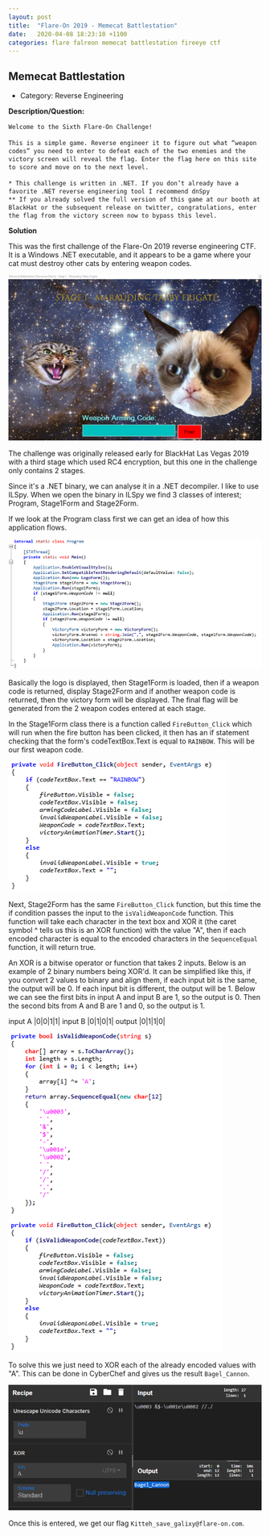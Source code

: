 ```yaml
---
layout: post
title:  "Flare-On 2019 - Memecat Battlestation"
date:   2020-04-08 18:23:10 +1100
categories: flare falreon memecat battlestation fireeye ctf
---
```


## Memecat Battlestation
- Category: Reverse Engineering

**Description/Question:**

```
Welcome to the Sixth Flare-On Challenge!

This is a simple game. Reverse engineer it to figure out what “weapon codes” you need to enter to defeat each of the two enemies and the victory screen will reveal the flag. Enter the flag here on this site to score and move on to the next level.

* This challenge is written in .NET. If you don’t already have a favorite .NET reverse engineering tool I recommend dnSpy
** If you already solved the full version of this game at our booth at BlackHat or the subsequent release on twitter, congratulations, enter the flag from the victory screen now to bypass this level.
```

**Solution**

This was the first challenge of the Flare-On 2019 reverse engineering CTF. It is a Windows .NET executable, and it appears to be a game where your cat must destroy other cats by entering weapon codes.

![programcode](/assets/flareon/2019/memecatbattlestation/stage1.png)

The challenge was originally released early for BlackHat Las Vegas 2019 with a third stage which used RC4 encryption, but this one in the challenge only contains 2 stages.

Since it's a .NET binary, we can analyse it in a .NET decompiler. I like to use ILSpy. When we open the binary in ILSpy we find 3 classes of interest; Program, Stage1Form and Stage2Form.

If we look at the Program class first we can get an idea of how this application flows.

![programcode](/assets/flareon/2019/memecatbattlestation/programcode.png)

Basically the logo is displayed, then Stage1Form is loaded, then if a weapon code is returned, display Stage2Form and if another weapon code is returned, then the victory form will be displayed. The final flag will be generated from the 2 weapon codes entered at each stage.

In the Stage1Form class there is a function called `FireButton_Click` which will run when the fire button has been clicked, it then has an if statement checking that the form's codeTextBox.Text is equal to `RAINBOW`. This will be our first weapon code.

![programcode](/assets/flareon/2019/memecatbattlestation/stage1code.png)

Next, Stage2Form has the same `FireButton_Click` function, but this time the if condition passes the input to the `isValidWeaponCode` function. This function will take each character in the text box and XOR it (the caret symbol ^ tells us this is an XOR function) with the value "A", then if each encoded character is equal to the encoded characters in the `SequenceEqual` function, it will return true.

An XOR is a bitwise operator or function that takes 2 inputs. Below is an example of 2 binary numbers being XOR'd. It can be simplified like this, if you convert 2 values to binary and align them, if each input bit is the same, the output will be 0. If each input bit is different, the output will be 1. Below we can see the first bits in input A and input B are 1, so the output is 0. Then the second bits from A and B are 1 and 0, so the output is 1.

input A |0|0|1|1|
input B |0|1|0|1|
output |0|1|1|0|

![programcode](/assets/flareon/2019/memecatbattlestation/stage2code.png)

To solve this we just need to XOR each of the already encoded values with "A". This can be done in CyberChef and gives us the result `Bagel_Cannon`.

![programcode](/assets/flareon/2019/memecatbattlestation/cyberchef.png)

Once this is entered, we get our flag `Kitteh_save_galixy@flare-on.com`.
